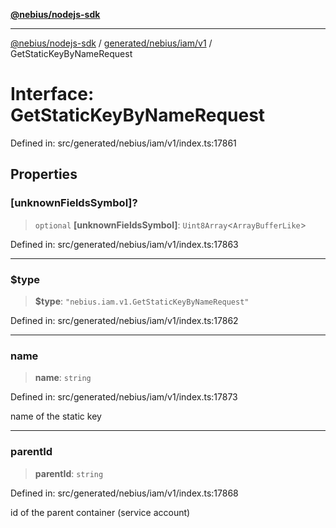 [**@nebius/nodejs-sdk**](../../../../../README.md)

***

[@nebius/nodejs-sdk](../../../../../README.md) / [generated/nebius/iam/v1](../README.md) / GetStaticKeyByNameRequest

# Interface: GetStaticKeyByNameRequest

Defined in: src/generated/nebius/iam/v1/index.ts:17861

## Properties

### \[unknownFieldsSymbol\]?

> `optional` **\[unknownFieldsSymbol\]**: `Uint8Array`\<`ArrayBufferLike`\>

Defined in: src/generated/nebius/iam/v1/index.ts:17863

***

### $type

> **$type**: `"nebius.iam.v1.GetStaticKeyByNameRequest"`

Defined in: src/generated/nebius/iam/v1/index.ts:17862

***

### name

> **name**: `string`

Defined in: src/generated/nebius/iam/v1/index.ts:17873

name of the static key

***

### parentId

> **parentId**: `string`

Defined in: src/generated/nebius/iam/v1/index.ts:17868

id of the parent container (service account)

